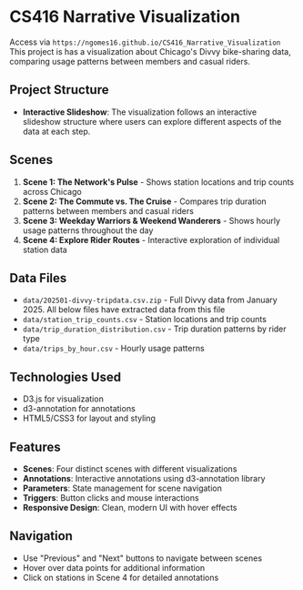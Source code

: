 # CS416 Narrative Visualization

Access via `https://ngomes16.github.io/CS416_Narrative_Visualization`
This project is has a visualization about Chicago's Divvy bike-sharing data, comparing usage patterns between members and casual riders.

## Project Structure

- **Interactive Slideshow**: The visualization follows an interactive slideshow structure where users can explore different aspects of the data at each step.

## Scenes

1. **Scene 1: The Network's Pulse** - Shows station locations and trip counts across Chicago
2. **Scene 2: The Commute vs. The Cruise** - Compares trip duration patterns between members and casual riders
3. **Scene 3: Weekday Warriors & Weekend Wanderers** - Shows hourly usage patterns throughout the day
4. **Scene 4: Explore Rider Routes** - Interactive exploration of individual station data

## Data Files

- `data/202501-divvy-tripdata.csv.zip` - Full Divvy data from January 2025. All below files have extracted data from this file
- `data/station_trip_counts.csv` - Station locations and trip counts
- `data/trip_duration_distribution.csv` - Trip duration patterns by rider type
- `data/trips_by_hour.csv` - Hourly usage patterns

## Technologies Used

- D3.js for visualization
- d3-annotation for annotations
- HTML5/CSS3 for layout and styling

## Features

- **Scenes**: Four distinct scenes with different visualizations
- **Annotations**: Interactive annotations using d3-annotation library
- **Parameters**: State management for scene navigation
- **Triggers**: Button clicks and mouse interactions
- **Responsive Design**: Clean, modern UI with hover effects

## Navigation

- Use "Previous" and "Next" buttons to navigate between scenes
- Hover over data points for additional information
- Click on stations in Scene 4 for detailed annotations 